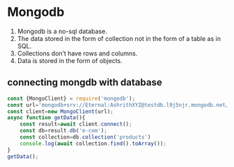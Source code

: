 # Mongodb
1. Mongodb is a no-sql database.
2. The data stored in the form of collection not in the form of a table as in SQL.
3. Collections don’t have rows and columns.
4. Data is stored in the form of objects.
## connecting mongdb with database
```js
const {MongoClient} = require('mongodb');
const url='mongodb+srv://Eternal:AshrithXYZ@testdb.l9j5njr.mongodb.net/?retryWrites=true&w=majority';
const client=new MongoClient(url);
async function getData(){
    const result=await client.connect();
    const db=result.db('e-com');
    const collection=db.collection('products')
    console.log(await collection.find().toArray());
}
getData();

```
